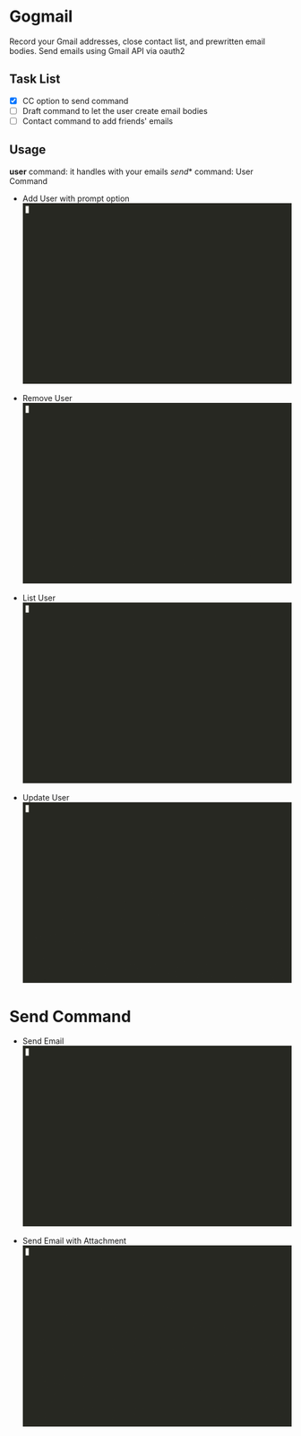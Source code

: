 # Gogmail
Record your Gmail addresses, close contact list, and prewritten email bodies. Send emails using Gmail API via oauth2

## Task List
- [X] CC option to send command
- [ ] Draft command to let the user create email bodies
- [ ] Contact command to add friends' emails

## Usage
**user** command: it handles with your emails
*send** command: 
User Command

- Add User with prompt option
![user_add](/example_gifs/user_add.gif)

- Remove User
![user_remoev](/example_gifs/user_remove.gif)

- List User
![user_list](/example_gifs/user_list.gif)

- Update User
![user_update](/example_gifs/user_update.gif    )


# Send Command

- Send Email
![send_email](/example_gifs/send_email.gif)

- Send Email with Attachment
![send_email_attachment](/example_gifs/send_email_attach.gif)

